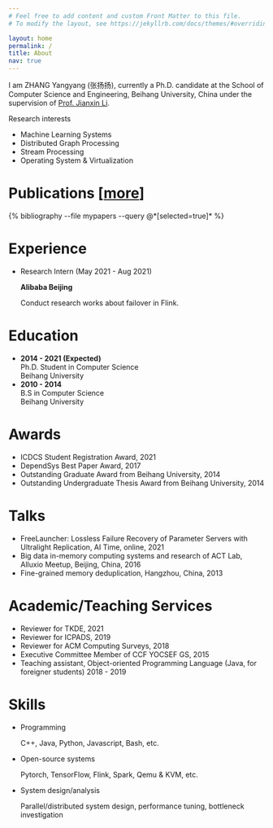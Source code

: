 ```yaml
---
# Feel free to add content and custom Front Matter to this file.
# To modify the layout, see https://jekyllrb.com/docs/themes/#overriding-theme-defaults

layout: home
permalink: /
title: About
nav: true
---
```

I am ZHANG Yangyang (张扬扬), currently a Ph.D. candidate at the School of Computer Science and Engineering, Beihang University, China under the supervision of <a target="_blank" href="http://act.buaa.edu.cn/lijx/">Prof. Jianxin Li</a>.


Research interests
 - Machine Learning Systems
 - Distributed Graph Processing 
 - Stream Processing
 - Operating System & Virtualization

<h1 id="pubs">Publications [<a href="/publications"><span class="badge">more</span></a>]</h1>
{% bibliography --file mypapers --query @*[selected=true]* %}

# Experience
 - Research Intern (May 2021 - Aug 2021)
 
    **Alibaba Beijing**

    Conduct research works about failover in Flink.

# Education
* **2014 - 2021 (Expected)** <br />
    Ph.D. Student in Computer Science <br />
    Beihang University
* **2010 - 2014**  <br />
   B.S in Computer Science <br />
   <!-- School of Computer Science and Engineering,  -->
   Beihang University

# Awards
* ICDCS Student Registration Award, 2021
* DependSys Best Paper Award, 2017
* Outstanding Graduate Award from Beihang University, 2014
* Outstanding Undergraduate Thesis Award from Beihang University, 2014

# Talks
* FreeLauncher: Lossless Failure Recovery of Parameter Servers with Ultralight Replication, AI Time, online, 2021
* Big data in-memory computing systems and research of ACT Lab, Alluxio Meetup, Beijing, China, 2016
* Fine-grained memory deduplication, Hangzhou, China, 2013

# Academic/Teaching Services
* Reviewer for TKDE, 2021
* Reviewer for ICPADS, 2019
* Reviewer for ACM Computing Surveys, 2018
* Executive Committee Member of CCF YOCSEF GS, 2015
* Teaching assistant, Object-oriented Programming Language (Java, for foreigner students) 2018 - 2019

# Skills
 * Programming

    C++, Java, Python, Javascript, Bash, etc.
 * Open-source systems

    Pytorch, TensorFlow, Flink, Spark, Qemu & KVM, etc.
 * System design/analysis

   Parallel/distributed system design, performance tuning, bottleneck investigation
